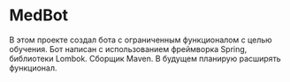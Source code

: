 # MedBot
В этом проекте создал бота с ограниченным функционалом с целью обучения.
Бот написан с использованием фреймворка Spring, библиотеки Lombok. Сборщик Maven.
В будущем планирую расширять функционал.
